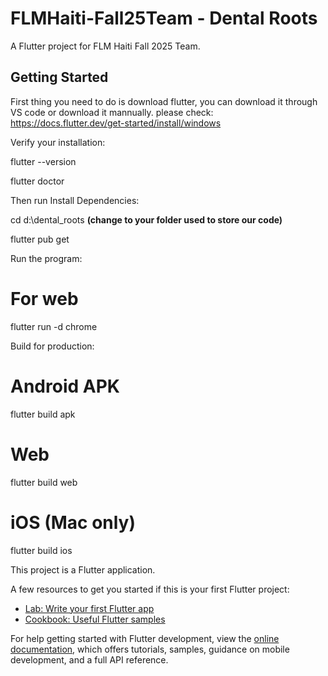 # FLMHaiti-Fall25Team - Dental Roots

A Flutter project for FLM Haiti Fall 2025 Team.

## Getting Started

First thing you need to do is download flutter, you can download it through VS code or download it mannually. please check:
https://docs.flutter.dev/get-started/install/windows

Verify your installation:

flutter --version

flutter doctor

Then run Install Dependencies:

cd d:\dental_roots **(change to your folder used to store our code)**

flutter pub get

Run the program:

# For web
flutter run -d chrome

Build for production:

# Android APK
flutter build apk

# Web
flutter build web

# iOS (Mac only)
flutter build ios



This project is a Flutter application.

A few resources to get you started if this is your first Flutter project:

- [Lab: Write your first Flutter app](https://docs.flutter.dev/get-started/codelab)
- [Cookbook: Useful Flutter samples](https://docs.flutter.dev/cookbook)

For help getting started with Flutter development, view the
[online documentation](https://docs.flutter.dev/), which offers tutorials,
samples, guidance on mobile development, and a full API reference.
